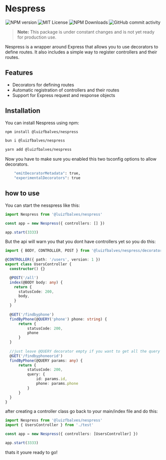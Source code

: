 # Nespress

<p align="center">
  <img src="https://img.shields.io/npm/v/@luizfbalves/nespress.svg" alt="NPM version" />
  <img src="https://img.shields.io/badge/License-MIT-green.svg" alt="MIT License" />
  <img alt="NPM Downloads" src="https://img.shields.io/npm/d18m/%40luizfbalves%2Fnespress">
  <img alt="GitHub commit activity" src="https://img.shields.io/github/commit-activity/t/luizfbalves/nespress">
</p>

> **Note:** This package is under constant changes and is not yet ready for production use.

Nespress is a wrapper around Express that allows you to use decorators to define routes. It also includes a simple way to register controllers and their routes.

## Features

- Decorators for defining routes
- Automatic registration of controllers and their routes
- Support for Express request and response objects

## Installation

You can install Nespress using npm:

```bash
npm install @luizfbalves/nespress
```

```bash
bun i @luizfbalves/nespress
```

```bash
yarn add @luizfbalves/nespress
```

Now you have to make sure you enabled this two tsconfig options to allow decorators.
```bash
    "emitDecoratorMetadata": true,
    "experimentalDecorators": true
```

## how to use

You can start the nesspress like this:

```typescript
import Nespress from '@luizfbalves/nespress'

const app = new Nespress({ controllers: [] })

app.start(3333)
```

But the api will warn you that you dont have controllers yet so you do this:

```typescript
import { BODY, CONTROLLER, POST } from '@luizfbalves/nespress/decorators'

@CONTROLLER({ path: '/users', version: 1 })
export class UsersController {
  constructor() {}

  @POST('/all')
  index(@BODY body: any) {
    return {
      statusCode: 200,
      body,
    }
  }
  
  @GET('/findbyphone')
  findByPhone(@QUERY('phone') phone: string) {
      return {
          statusCode: 200,
          phone
      }
  }
  
  //just leave @QUERY decorator empty if you want to get all the query params
  @GET('/findbyphoneorid')
  findByPhone(@QUERY params: any) {
      return {
          statusCode: 200,
          query: {
              id: params.id,
              phone: params.phone
          }
      }
  }
}
```

after creating a controller class go back to your main/index file and do this:

```typescript
import Nespress from '@luizfbalves/nespress'
import { UsersController } from './test'

const app = new Nespress({ controllers: [UsersController] })

app.start(3333)
```

thats it youre ready to go!
